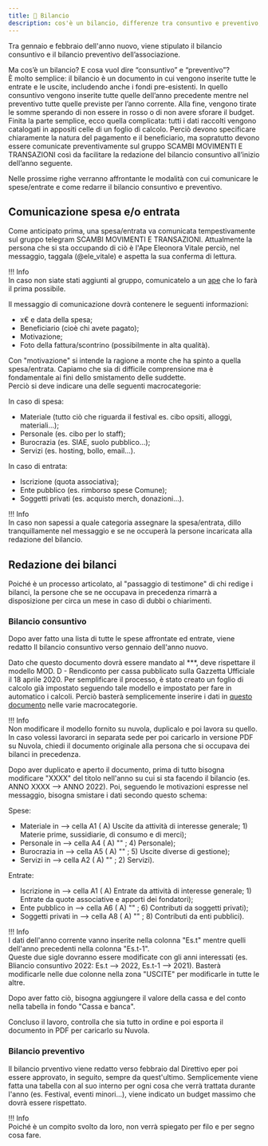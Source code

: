```yaml
---
title: 🏦 Bilancio
description: cos'è un bilancio, differenze tra consuntivo e preventivo, modulo di compilazione
---
```


Tra gennaio e febbraio dell'anno nuovo, viene stipulato il bilancio consuntivo e il bilancio preventivo dell’associazione.

Ma cos’è un bilancio? E cosa vuol dire “consuntivo” e “preventivo”?   
È molto semplice: il bilancio è un documento in cui vengono inserite tutte le entrate e le uscite, includendo anche i fondi pre-esistenti. In quello consuntivo vengono inserite tutte quelle dell’anno precedente mentre nel preventivo tutte quelle previste per l’anno corrente. Alla fine, vengono tirate le somme sperando di non essere in rosso o di non avere sforare il budget.  
Finita la parte semplice, ecco quella complicata: tutti i dati raccolti vengono catalogati in appositi celle di un foglio di calcolo. Perciò devono specificare chiaramente la natura del pagamento e il beneficiario, ma sopratutto devono essere comunicate preventivamente sul gruppo SCAMBI MOVIMENTI E TRANSAZIONI così da facilitare la redazione del bilancio consuntivo all’inizio dell’anno seguente.

Nelle prossime righe verranno affrontante le modalità con cui comunicare le spese/entrate e come redarre il bilancio consuntivo e preventivo.

## Comunicazione spesa e/o entrata

Come anticipato prima, una spesa/entrata va comunicata tempestivamente sul gruppo telegram SCAMBI MOVIMENTI E TRANSAZIONI. Attualmente la persona che si sta occupando di ciò è l'Ape Eleonora Vitale perciò, nel messaggio, taggala (@ele_vitale) e aspetta la sua conferma di lettura.

!!! Info  
	In caso non siate stati aggiunti al gruppo, comunicatelo a un [ape](https://manuale.scambi.org/staff/teams/#api) che lo farà il prima possibile.

Il messaggio di comunicazione dovrà contenere le seguenti informazioni:

* x€ e data della spesa;
* Beneficiario (cioè chi avete pagato);
* Motivazione;
* Foto della fattura/scontrino (possibilmente in alta qualità).

Con "motivazione" si intende la ragione a monte che ha spinto a quella spesa/entrata. Capiamo che sia di difficile comprensione ma è fondamentale ai fini dello smistamento delle suddette.   
Perciò si deve indicare una delle seguenti macrocategorie:

In caso di spesa:

* Materiale (tutto ciò che riguarda il festival es. cibo opsiti, alloggi, materiali...);
* Personale (es. cibo per lo staff);
* Burocrazia (es. SIAE, suolo pubblico...);
* Servizi (es. hosting, bollo, email...).

In caso di entrata:

* Iscrizione (quota associativa);
* Ente pubblico (es. rimborso spese Comune);
* Soggetti privati (es. acquisto merch, donazioni...).

!!! Info  
	In caso non sapessi a quale categoria assegnare la spesa/entrata, dillo tranquillamente nel messaggio e se ne occuperà la persone incaricata alla redazione del bilancio.

## Redazione dei bilanci

Poiché è un processo articolato, al "passaggio di testimone" di chi redige i bilanci, la persone che se ne occupava in precedenza rimarrà a disposizione per circa un mese in caso di dubbi o chiarimenti.

### Bilancio consuntivo

Dopo aver fatto una lista di tutte le spese affrontate ed entrate, viene redatto Il bilancio consuntivo verso gennaio dell'anno nuovo.

Dato che questo documento dovrà essere mandato al \*\*\*, deve rispettare il modello MOD. D - Rendiconto per cassa pubblicato sulla Gazzetta Ufficiale il 18 aprile 2020. Per semplificare il processo, è stato creato un foglio di calcolo già impostato seguendo tale modello e impostato per fare in automatico i calcoli. Perciò basterà semplicemente inserire i dati in [questo documento](https://nuvola.scambi.org/s/SSxFKD8T8cA2GYY) nelle varie macrocategorie.

!!! Info  
	Non modificare il modello fornito su nuvola, duplicalo e poi lavora su quello.   
In caso volessi lavorarci in separata sede per poi caricarlo in versione PDF su Nuvola, chiedi il documento originale alla persona che si occupava dei bilanci in precedenza.

Dopo aver duplicato e aperto il documento, prima di tutto bisogna modificare "XXXX" del titolo nell'anno su cui si sta facendo il bilancio (es. ANNO XXXX --> ANNO 2022). Poi, seguendo le motivazioni espresse nel messaggio, bisogna smistare i dati secondo questo schema:

Spese:

* Materiale in --> cella A1 ( A) Uscite da attività di interesse generale; 1) Materie prime, sussidiarie, di consumo e di merci);
* Personale in --> cella A4 ( A) "" ; 4) Personale);
* Burocrazia in --> cella A5 ( A) "" ; 5) Uscite diverse di gestione);
* Servizi in --> cella A2 ( A) "" ; 2) Servizi).

Entrate:

* Iscrizione in --> cella A1 ( A) Entrate da attività di interesse generale; 1) Entrate da quote associative e apporti dei fondatori);
* Ente pubblico in --> cella A6 ( A) "" ; 6) Contributi da soggetti privati);
* Soggetti privati in --> cella A8 ( A) "" ; 8) Contributi da enti pubblici).

!!! Info  
	I dati dell'anno corrente vanno inserite nella colonna "Es.t" mentre quelli dell'anno precedenti nella colonna "Es.t-1".   
Queste due sigle dovranno essere modificate con gli anni interessati (es. Bliancio consuntivo 2022: Es.t --> 2022, Es.t-1 --> 2021). Basterà modificarle nelle due colonne nella zona "USCITE" per modificarle in tutte le altre.

Dopo aver fatto ciò, bisogna aggiungere il valore della cassa e del conto nella tabella in fondo "Cassa e banca".

Concluso il lavoro, controlla che sia tutto in ordine e poi esporta il documento in PDF per caricarlo su Nuvola.

### Bilancio preventivo

Il bilancio prventivo viene redatto verso febbraio dal Direttivo eper poi essere approvato, in seguito, sempre da quest'ultimo. Semplicemente viene fatta una tabella con al suo interno per ogni cosa che verrà trattata durante l'anno (es. Festival, eventi minori...), viene indicato un budget massimo che dovrà essere rispettato.

!!! Info  
	Poiché è un compito svolto da loro, non verrà spiegato per filo e per segno cosa fare.
